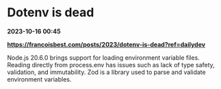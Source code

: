 # Dotenv is dead

**2023-10-16 00:45**

**https://francoisbest.com/posts/2023/dotenv-is-dead?ref=dailydev**

Node.js 20.6.0 brings support for loading environment variable files. Reading directly from process.env has issues such as lack of type safety, validation, and immutability. Zod is a library used to parse and validate environment variables.